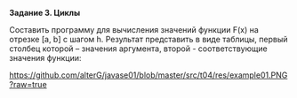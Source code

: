**Задание 3. Циклы**

Составить программу для вычисления значений функции F(x) на отрезке [а, b] с шагом h. Результат представить в виде таблицы, первый столбец которой – значения аргумента, второй - соответствующие значения функции:

https://github.com/alterG/javase01/blob/master/src/t04/res/example01.PNG?raw=true
